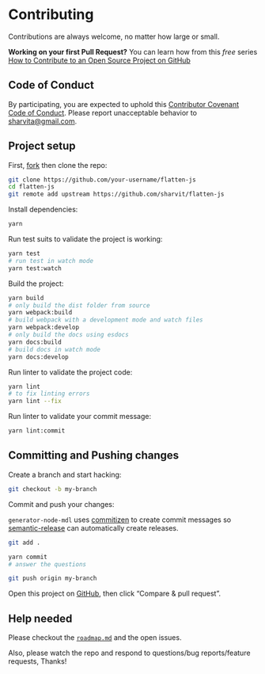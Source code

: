 # Contributing

Contributions are always welcome, no matter how large or small.

**Working on your first Pull Request?** You can learn how from this _free_ series [How to Contribute to an Open Source Project on GitHub](https://egghead.io/series/how-to-contribute-to-an-open-source-project-on-github)

## Code of Conduct

By participating, you are expected to uphold this [Contributor Covenant Code of Conduct](./other/code_of_conduct.md). Please report unacceptable behavior to [sharvita@gmail.com](mailto:sharvita@gmail.com).

## Project setup

First, [fork](https://guides.github.com/activities/forking) then clone the repo:

```sh
git clone https://github.com/your-username/flatten-js
cd flatten-js
git remote add upstream https://github.com/sharvit/flatten-js
```

Install dependencies:

```sh
yarn
```

Run test suits to validate the project is working:

```sh
yarn test
# run test in watch mode
yarn test:watch
```

Build the project:

```sh
yarn build
# only build the dist folder from source
yarn webpack:build
# build webpack with a development mode and watch files
yarn webpack:develop
# only build the docs using esdocs
yarn docs:build
# build docs in watch mode
yarn docs:develop
```

Run linter to validate the project code:

```sh
yarn lint
# to fix linting errors
yarn lint --fix
```


Run linter to validate your commit message:

```sh
yarn lint:commit
```


## Committing and Pushing changes

Create a branch and start hacking:

```sh
git checkout -b my-branch
```

Commit and push your changes:

`generator-node-mdl` uses [commitizen](https://github.com/commitizen/cz-cli) to create commit messages so [semantic-release](https://github.com/semantic-release/semantic-release) can automatically create releases.

```sh
git add .

yarn commit
# answer the questions

git push origin my-branch
```

Open this project on [GitHub](https://github.com/sharvit/flatten-js), then click “Compare & pull request”.

## Help needed

Please checkout the [`roadmap.md`](./other/roadmap.md) and the open issues.

Also, please watch the repo and respond to questions/bug reports/feature requests, Thanks!
